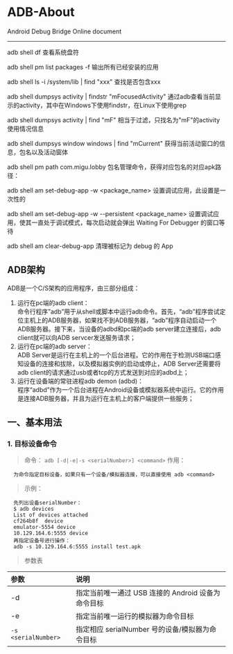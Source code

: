 # ADB-About
Android Debug Bridge Online document

---------

adb shell df 查看系统盘符

adb shell pm list packages -f 输出所有已经安装的应用

adb shell ls -i /system/lib | find "xxx" 查找是否包含xxx

adb shell dumpsys activity | findstr "mFocusedActivity" 通过adb查看当前显示的activity，其中在Windows下使用findstr，在Linux下使用grep

adb shell dumpsys activity | find "mF" 相当于过滤，只找名为"mF"的activity使用情况信息

adb shell dumpsys window windows | find "mCurrent"     获得当前活动窗口的信息，包名以及活动窗体

adb shell pm path com.migu.lobby 包名管理命令，获得对应包名的对应apk路径：

adb shell am set-debug-app -w <package_name> 设置调试应用，此设置是一次性的

adb shell am set-debug-app -w --persistent <package_name> 设置调试应用，使其一直处于调试模式，每次启动就会弹出 Waiting For Debugger 的窗口等待

adb shell am clear-debug-app 清理被标记为 debug 的 App

## ADB架构
ADB是一个C/S架构的应用程序，由三部分组成：
1. 运行在pc端的adb client：<br>
命令行程序”adb”用于从shell或脚本中运行adb命令。首先，“adb”程序尝试定位主机上的ADB服务器，如果找不到ADB服务器，“adb”程序自动启动一个ADB服务器。接下来，当设备的adbd和pc端的adb server建立连接后，adb client就可以向ADB servcer发送服务请求；
2. 运行在pc端的adb server：<br>
ADB Server是运行在主机上的一个后台进程。它的作用在于检测USB端口感知设备的连接和拔除，以及模拟器实例的启动或停止，ADB Server还需要将adb client的请求通过usb或者tcp的方式发送到对应的adbd上；
3. 运行在设备端的常驻进程adb demon (adbd)：<br>
程序“adbd”作为一个后台进程在Android设备或模拟器系统中运行。它的作用是连接ADB服务器，并且为运行在主机上的客户端提供一些服务；

## 一、基本用法
### 1. 目标设备命令
> 命令：
`
  adb [-d|-e|-s <serialNumber>] <command>
`
> 作用：
```
  为命令指定目标设备，如果只有一个设备/模拟器连接，可以直接使用 adb <command>
```
> 示例：
```
  先列出设备serialNumber：
  $ adb devices
  List of devices attached
  cf264b8f	device
  emulator-5554	device
  10.129.164.6:5555	device
  再指定设备号进行操作：
  adb -s 10.129.164.6:5555 install test.apk
```
> 参数表<br>

| 参数 | 说明 |
| :--- | :--- |
| -d | 指定当前唯一通过 USB 连接的 Android 设备为命令目标 |
| -e | 指定当前唯一运行的模拟器为命令目标 |
| `-s <serialNumber>` | 指定相应 serialNumber 号的设备/模拟器为命令目标 |
